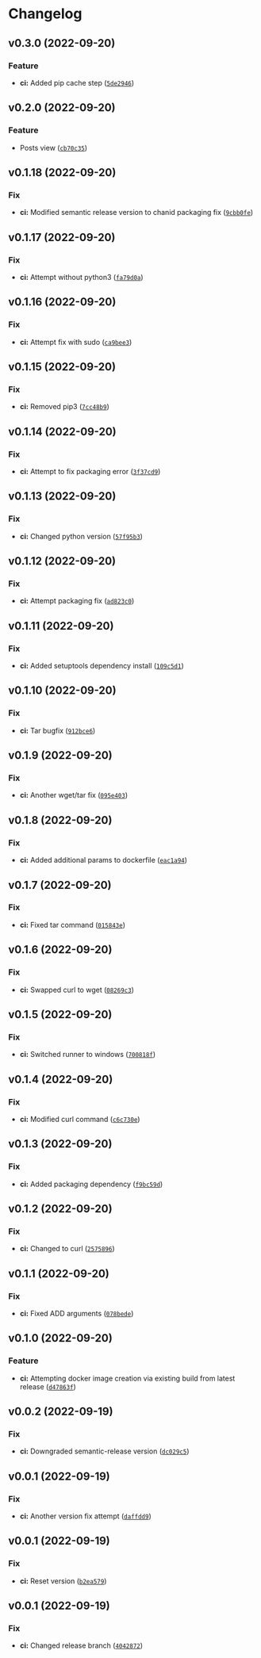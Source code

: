 # Changelog

<!--next-version-placeholder-->

## v0.3.0 (2022-09-20)
### Feature
* **ci:** Added pip cache step ([`5de2946`](https://github.com/dusan-madzarevic/post-microservice/commit/5de2946505c3161562061f854fae2d438770224a))

## v0.2.0 (2022-09-20)
### Feature
* Posts view ([`cb70c35`](https://github.com/dusan-madzarevic/post-microservice/commit/cb70c350eccbef6fc5b5a1025350abbbce32fa09))

## v0.1.18 (2022-09-20)
### Fix
* **ci:** Modified semantic release version to chanid packaging fix ([`9cbb0fe`](https://github.com/dusan-madzarevic/post-microservice/commit/9cbb0fe0d4055057d78ec3f955e8efcde5604880))

## v0.1.17 (2022-09-20)
### Fix
* **ci:** Attempt without python3 ([`fa79d0a`](https://github.com/dusan-madzarevic/post-microservice/commit/fa79d0a892b4f100143a518202fa7326ad1eca37))

## v0.1.16 (2022-09-20)
### Fix
* **ci:** Attempt fix with sudo ([`ca9bee3`](https://github.com/dusan-madzarevic/post-microservice/commit/ca9bee3cfe809acabcff2e05b8dbd1c0b2f3b62e))

## v0.1.15 (2022-09-20)
### Fix
* **ci:** Removed pip3 ([`7cc48b9`](https://github.com/dusan-madzarevic/post-microservice/commit/7cc48b92bd386ba3abc1eaca491380733e7be481))

## v0.1.14 (2022-09-20)
### Fix
* **ci:** Attempt to fix packaging error ([`3f37cd9`](https://github.com/dusan-madzarevic/post-microservice/commit/3f37cd9a7c996bb41f7a527bf63de1c69b0e05c0))

## v0.1.13 (2022-09-20)
### Fix
* **ci:** Changed python version ([`57f95b3`](https://github.com/dusan-madzarevic/post-microservice/commit/57f95b346089dda42f69b41226c284a70e5ea697))

## v0.1.12 (2022-09-20)
### Fix
* **ci:** Attempt packaging fix ([`ad823c0`](https://github.com/dusan-madzarevic/post-microservice/commit/ad823c0283ce276bcf884ef64176028a0b9e82e2))

## v0.1.11 (2022-09-20)
### Fix
* **ci:** Added setuptools dependency install ([`109c5d1`](https://github.com/dusan-madzarevic/post-microservice/commit/109c5d1050ba3f0e54738083cc4193a7153dab8b))

## v0.1.10 (2022-09-20)
### Fix
* **ci:** Tar bugfix ([`912bce6`](https://github.com/dusan-madzarevic/post-microservice/commit/912bce607685c1f4e3971286e50956a78ad179d1))

## v0.1.9 (2022-09-20)
### Fix
* **ci:** Another wget/tar fix ([`095e403`](https://github.com/dusan-madzarevic/post-microservice/commit/095e403839d90ae28de372740504208800fc1e6c))

## v0.1.8 (2022-09-20)
### Fix
* **ci:** Added additional params to dockerfile ([`eac1a94`](https://github.com/dusan-madzarevic/post-microservice/commit/eac1a945b8dcd991d94ea48f3fdd92ac73427711))

## v0.1.7 (2022-09-20)
### Fix
* **ci:** Fixed tar command ([`015843e`](https://github.com/dusan-madzarevic/post-microservice/commit/015843e47d56756b1aac57eed4df936084643017))

## v0.1.6 (2022-09-20)
### Fix
* **ci:** Swapped curl to wget ([`08269c3`](https://github.com/dusan-madzarevic/post-microservice/commit/08269c342139a67223fbce5a96caf3b606eadcf0))

## v0.1.5 (2022-09-20)
### Fix
* **ci:** Switched runner to windows ([`700818f`](https://github.com/dusan-madzarevic/post-microservice/commit/700818f516d7f248e58ca54551ca23cd204c3c3d))

## v0.1.4 (2022-09-20)
### Fix
* **ci:** Modified curl command ([`c6c730e`](https://github.com/dusan-madzarevic/post-microservice/commit/c6c730e36fd50fb56edd7c9e40a75dc8a67f0a20))

## v0.1.3 (2022-09-20)
### Fix
* **ci:** Added packaging dependency ([`f9bc59d`](https://github.com/dusan-madzarevic/post-microservice/commit/f9bc59da636967cb34cfbb26e62bf5f47726dea4))

## v0.1.2 (2022-09-20)
### Fix
* **ci:** Changed to curl ([`2575896`](https://github.com/dusan-madzarevic/post-microservice/commit/25758969a693e8698300f79d48ca92b7c4dfc09b))

## v0.1.1 (2022-09-20)
### Fix
* **ci:** Fixed ADD arguments ([`078bede`](https://github.com/dusan-madzarevic/post-microservice/commit/078bede037be3b2fc49f907d337687b508bb48ab))

## v0.1.0 (2022-09-20)
### Feature
* **ci:** Attempting docker image creation via existing build from latest release ([`d47863f`](https://github.com/dusan-madzarevic/post-microservice/commit/d47863f00b9d7c18241459d727e24172a073b9a1))

## v0.0.2 (2022-09-19)
### Fix
* **ci:** Downgraded semantic-release version ([`dc029c5`](https://github.com/dusan-madzarevic/post-microservice/commit/dc029c5754ccbade89a56b0d80d5fc5ea25efaec))

## v0.0.1 (2022-09-19)
### Fix
* **ci:** Another version fix attempt ([`daffdd9`](https://github.com/dusan-madzarevic/post-microservice/commit/daffdd95add515a885abc0b667e236fb7d650706))

## v0.0.1 (2022-09-19)
### Fix
* **ci:** Reset version ([`b2ea579`](https://github.com/dusan-madzarevic/post-microservice/commit/b2ea5799ce6bb550c3dbfeb48282f71c2a7423ff))

## v0.0.1 (2022-09-19)
### Fix
* **ci:** Changed release branch ([`4042872`](https://github.com/dusan-madzarevic/post-microservice/commit/404287212c84682ae787346c7b1b1421ab7d6fe2))
